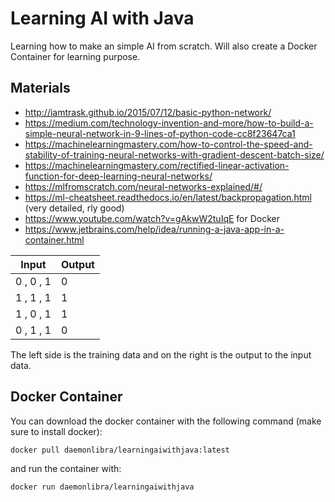 # Learning AI with Java
Learning how to make an simple AI from scratch. Will also create a Docker Container for learning purpose.

## Materials
 - http://iamtrask.github.io/2015/07/12/basic-python-network/
 - https://medium.com/technology-invention-and-more/how-to-build-a-simple-neural-network-in-9-lines-of-python-code-cc8f23647ca1
 - https://machinelearningmastery.com/how-to-control-the-speed-and-stability-of-training-neural-networks-with-gradient-descent-batch-size/
 - https://machinelearningmastery.com/rectified-linear-activation-function-for-deep-learning-neural-networks/
 - https://mlfromscratch.com/neural-networks-explained/#/
 - https://ml-cheatsheet.readthedocs.io/en/latest/backpropagation.html (very detailed, rly good)
 - https://www.youtube.com/watch?v=gAkwW2tuIqE for Docker
 - https://www.jetbrains.com/help/idea/running-a-java-app-in-a-container.html

| Input  | Output |
| ------------- | ------------- |
| 0 , 0 , 1  | 0  |
| 1 , 1 , 1  | 1  |
| 1 , 0 , 1  | 1  |
| 0 , 1 , 1  | 0  |

The left side is the training data and on the right is the output to the input data.

## Docker Container
You can download the docker container with the following command (make sure to install docker):

```bash
docker pull daemonlibra/learningaiwithjava:latest
```
 
and run the container with: 
 
```bash
docker run daemonlibra/learningaiwithjava
```
 
